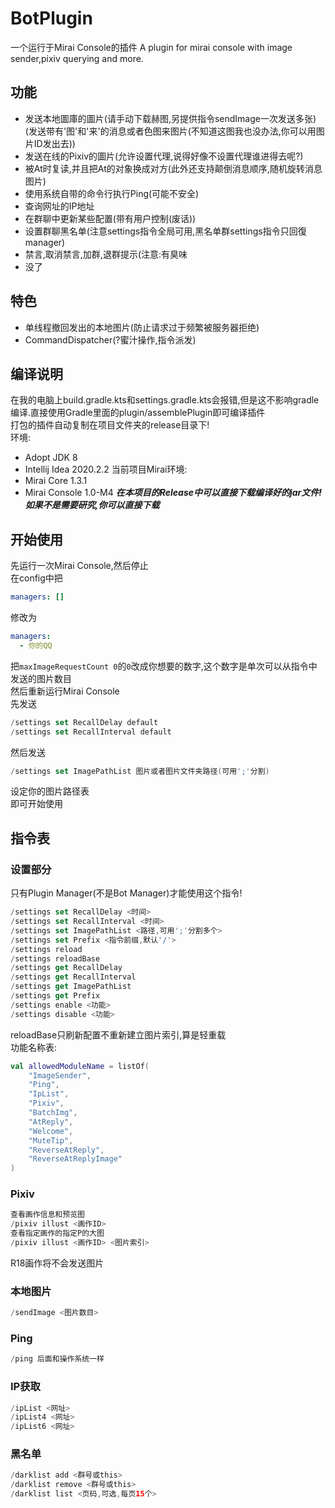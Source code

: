 # BotPlugin
一个运行于Mirai Console的插件
A plugin for mirai console with image sender,pixiv querying and more.
## 功能
* 发送本地圖庫的圖片(请手动下载赫图,另提供指令sendImage一次发送多张)(发送带有'图'和'来'的消息或者色图来图片(不知道这图我也没办法,你可以用图片ID发出去))
* 发送在线的Pixiv的圖片(允许设置代理,说得好像不设置代理谁进得去呢?)
* 被At时复读,并且把At的对象换成对方(此外还支持颠倒消息顺序,随机旋转消息图片)
* 使用系统自带的命令行执行Ping(可能不安全)
* 查询网址的IP地址
* 在群聊中更新某些配置(带有用户控制(废话))
* 设置群聊黑名单(注意settings指令全局可用,黑名单群settings指令只回復manager)
* 禁言,取消禁言,加群,退群提示(注意:有臭味
* 没了
## 特色
* 单线程撤回发出的本地图片(防止请求过于频繁被服务器拒绝)
* CommandDispatcher(?蜜汁操作,指令派发)
## 编译说明
在我的电脑上build.gradle.kts和settings.gradle.kts会报错,但是这不影响gradle编译.直接使用Gradle里面的plugin/assemblePlugin即可编译插件   
打包的插件自动复制在项目文件夹的release目录下!    
环境:
* Adopt JDK 8
* Intellij Idea 2020.2.2
当前项目Mirai环境:
* Mirai Core 1.3.1
* Mirai Console 1.0-M4 
***在本项目的Release中可以直接下载编译好的jar文件!如果不是需要研究,你可以直接下载***
## 开始使用
先运行一次Mirai Console,然后停止   
在config中把   
```yml
managers: []
```
修改为
```yml
managers:
  - 你的QQ
```
把`maxImageRequestCount 0`的`0`改成你想要的数字,这个数字是单次可以从指令中发送的图片数目    
然后重新运行Mirai Console   
先发送   
```Kotlin
/settings set RecallDelay default
/settings set RecallInterval default
```
然后发送
```Kotlin
/settings set ImagePathList 图片或者图片文件夹路径(可用';'分割)
```
设定你的图片路径表   
即可开始使用   
## 指令表
### 设置部分
只有Plugin Manager(不是Bot Manager)才能使用这个指令!
```Kotlin
/settings set RecallDelay <时间>
/settings set RecallInterval <时间>
/settings set ImagePathList <路径,可用';'分割多个>
/settings set Prefix <指令前缀,默认'/'>
/settings reload
/settings reloadBase
/settings get RecallDelay
/settings get RecallInterval
/settings get ImagePathList
/settings get Prefix
/settings enable <功能>
/settings disable <功能>
```
reloadBase只刷新配置不重新建立图片索引,算是轻重载    
功能名称表:
```Kotlin
val allowedModuleName = listOf(
    "ImageSender",
    "Ping",
    "IpList",
    "Pixiv",
    "BatchImg",
    "AtReply",
    "Welcome",
    "MuteTip",
    "ReverseAtReply",
    "ReverseAtReplyImage"
)
```
### Pixiv
```Kotlin
查看画作信息和预览图
/pixiv illust <画作ID>
查看指定画作的指定P的大图
/pixiv illust <画作ID> <图片索引>
```
R18画作将不会发送图片
### 本地图片
```Kotlin
/sendImage <图片数目>
```
### Ping
```Kotlin
/ping 后面和操作系统一样
```
### IP获取
```Kotlin
/ipList <网址>
/ipList4 <网址>
/ipList6 <网址>
```
### 黑名单
```Kotlin
/darklist add <群号或this>
/darklist remove <群号或this>
/darklist list <页码,可选,每页15个>
```
